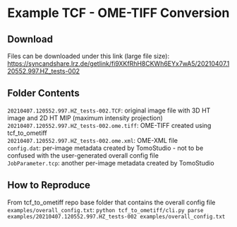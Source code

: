 # Example TCF - OME-TIFF Conversion

## Download
Files can be downloaded under this link (large file size): https://syncandshare.lrz.de/getlink/fi9XKfRhH8CKWh6EYx7wA5/20210407.120552.997.HZ_tests-002

## Folder Contents
`20210407.120552.997.HZ_tests-002.TCF`: original image file with 3D HT image and 2D HT MIP (maximum intensity projection)  
`20210407.120552.997.HZ_tests-002.ome.tiff`: OME-TIFF created using tcf\_to\_ometiff  
`20210407.120552.997.HZ_tests-002.ome.xml`: OME-XML file  
`config.dat`: per-image metadata created by TomoStudio - not to be confused with the user-generated overall config file  
`JobParameter.tcp`: another per-image metadata created by TomoStudio

## How to Reproduce
From tcf\_to\_ometiff repo base folder that contains the overall config file `examples/overall_config.txt`:
`python tcf_to_ometiff/cli.py parse examples/20210407.120552.997.HZ_tests-002 examples/overall_config.txt`
